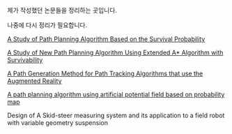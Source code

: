 제가 작성했던 논문들을 정리하는 곳입니다.

나중에 다시 정리가 필요합니다.

[A Study of Path Planning Algorithm Based on the Survival Probability](http://link.springer.com/chapter/10.1007/978-3-642-33926-4_72)

[A Study of New Path Planning Algorithm Using Extended A* Algorithm with Survivability](http://link.springer.com/chapter/10.1007%2F978-3-642-33503-7_59)

[A Path Generation Method for Path Tracking Algorithms that use the Augmented Reality](http://www.dbpia.co.kr/Journal/ArticleDetail/NODE02025899)

[A path planning algorithm using artificial potential field based on probability map](http://ieeexplore.ieee.org/document/6145929/)

Design of A Skid-steer measuring system and its application to a field robot with variable geometry suspension
